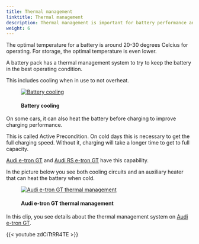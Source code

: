 ```yaml
---
title: Thermal management 
linktitle: Thermal management 
description: Thermal management is important for battery performance and health
weight: 6
---
```

<!-- markdownlint-disable MD033 -->
The optimal temperature for a battery is around 20-30 degrees Celcius for operating. For storage, the optimal temperature is even lower.

A battery pack has a thermal management system to try to keep the battery in the best operating condition.

This includes cooling when in use to not overheat.

<figure>
    <a href="https://media.electrichasgoneaudi.net/multimedia/technology/battery/thermalmanagement/batterycooling_1.jpg">
        <img src="https://media.electrichasgoneaudi.net/multimedia/technology/battery/thermalmanagement/batterycooling_1.jpg"
        class="img-fluid" alt="Battery cooling" title="Battery cooling">
    </a>
    <figcaption><h4>Battery cooling</h4></figcaption>
</figure>

On some cars, it can also heat the battery before charging to improve charging performance.

This is called Active Precondition. On cold days this is necessary to get the full charging speed. Without it, charging will take a longer time to get to full capacity.

[Audi e-tron GT](../../../models/e-tron-gt/) and [Audi RS e-tron GT](../../../models/e-tron-gt/) have this capability.

In the picture below you see both cooling circuits and an auxiliary heater that can heat the battery when cold.

<figure>
    <a href="https://media.electrichasgoneaudi.net/multimedia/technology/battery/thermalmanagement/thermal_management.jpg">
        <img src="https://media.electrichasgoneaudi.net/multimedia/technology/battery/thermalmanagement/thermal_managements.jpg"
        class="img-fluid" alt="Audi e-tron GT thermal management" title="Audi e-tron GT thermal management">
    </a>
    <figcaption><h4>Audi e-tron GT thermal management</h4></figcaption>
</figure>

In this clip, you see details about the thermal management system on [Audi e-tron GT](/models/e-tron-gt).

{{< youtube zdCiTtRR4TE >}}
